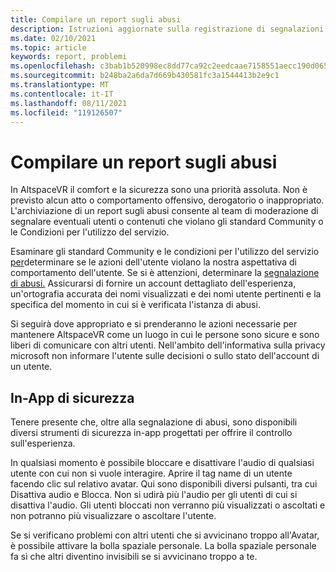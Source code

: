 ```yaml
---
title: Compilare un report sugli abusi
description: Istruzioni aggiornate sulla registrazione di segnalazioni di abusi e sulle funzionalità di sicurezza in-app per AltspaceVR.
ms.date: 02/10/2021
ms.topic: article
keywords: report, problemi
ms.openlocfilehash: c3bab1b520998ec8dd77ca92c2eedcaae7158551aecc190d0654795d8b26db57
ms.sourcegitcommit: b248ba2a6da7d669b430581fc3a1544413b2e9c1
ms.translationtype: MT
ms.contentlocale: it-IT
ms.lasthandoff: 08/11/2021
ms.locfileid: "119126507"
---
```

# <a name="filing-an-abuse-report"></a>Compilare un report sugli abusi

In AltspaceVR il comfort e la sicurezza sono una priorità assoluta. Non è previsto alcun atto o comportamento offensivo, derogatorio o inappropriato. L'archiviazione di un report sugli abusi consente al team di moderazione di segnalare eventuali utenti o contenuti che violano gli standard Community o le Condizioni per l'utilizzo del servizio.

Esaminare gli standard [](community-standards.md) Community e le condizioni per l'utilizzo del servizio [per](https://altvr.com/terms-of-service/#:~:text=1%20Consideration.%20AltVR%20currently%20provides%20free%20access%20to,...%205%20Eligibility.%20...%206%20Additional%20Terms.%20)determinare se le azioni dell'utente violano la nostra aspettativa di comportamento dell'utente. Se si è attenzioni, determinare la [segnalazione di abusi.](https://help.altvr.com/hc/requests/new?ticket_form_id=360000032154) Assicurarsi di fornire un account dettagliato dell'esperienza, un'ortografia accurata dei nomi visualizzati e dei nomi utente pertinenti e la specifica del momento in cui si è verificata l'istanza di abusi. 

Si seguirà dove appropriato e si prenderanno le azioni necessarie per mantenere AltspaceVR come un luogo in cui le persone sono sicure e sono liberi di comunicare con altri utenti. Nell'ambito dell'informativa sulla privacy microsoft non informare l'utente sulle decisioni o sullo stato dell'account di un utente.

## <a name="in-app-safety-features"></a>In-App di sicurezza

Tenere presente che, oltre alla segnalazione di abusi, sono disponibili diversi strumenti di sicurezza in-app progettati per offrire il controllo sull'esperienza. 

In qualsiasi momento è possibile bloccare e disattivare l'audio di qualsiasi utente con cui non si vuole interagire. Aprire il tag name di un utente facendo clic sul relativo avatar. Qui sono disponibili diversi pulsanti, tra cui Disattiva audio e Blocca. Non si udirà più l'audio per gli utenti di cui si disattiva l'audio. Gli utenti bloccati non verranno più visualizzati o ascoltati e non potranno più visualizzare o ascoltare l'utente. 

Se si verificano problemi con altri utenti che si avvicinano troppo all'Avatar, è possibile attivare la bolla spaziale personale. La bolla spaziale personale fa sì che altri diventino invisibili se si avvicinano troppo a te. 
